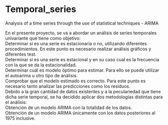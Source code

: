 # Temporal_series
Analysis of a time series through the use of statistical techniques - ARIMA

En el presente proyecto, se va a abordar un análisis de series temporales univariante que tiene como objetivo:<br>
Determinar si es una serie es estacionaria o no, utilizando diferentes procedimientos. En este punto es necesario realizar análisis gráficos y diferentes test. <br>
Determinar si es una serie es estacional y en su caso cual es la frecuencia con la que se da la estacionalidad. <br>
Determinar cuál es modelo óptimo para estimar. Para ello se puede utilizar el autoarima u otro tipo de análisis.<br>
Comprobar que el modelo estimado es correcto. Para este punto es necesario tanto analizar las predicciones como los residuos.<br>
Debido a la gran cantidad de datos existentes y a la peculariedad que tiene dicha serie temporal, se ha decidido aplicar dos metodologías distintas para el análisis:<br>
Obtención de un modelo ARIMA con la totalidad de los datos.<br>
Obtención de un modelo ARIMA únicamente con los datos posteriores al 1975 inclusive.<br>


